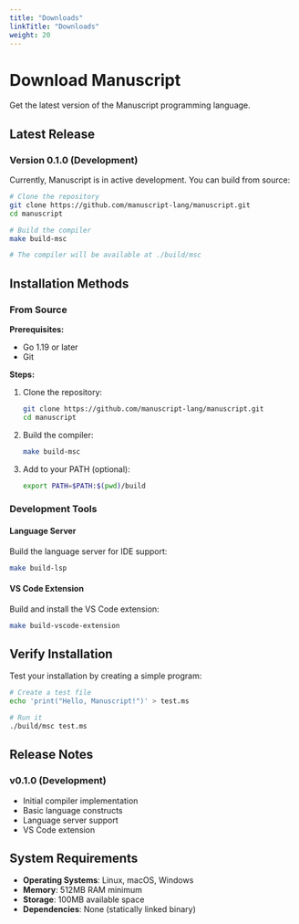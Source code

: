 ```yaml
---
title: "Downloads"
linkTitle: "Downloads"
weight: 20
---
```


# Download Manuscript

Get the latest version of the Manuscript programming language.

## Latest Release

### Version 0.1.0 (Development)

Currently, Manuscript is in active development. You can build from source:

```bash
# Clone the repository
git clone https://github.com/manuscript-lang/manuscript.git
cd manuscript

# Build the compiler
make build-msc

# The compiler will be available at ./build/msc
```

## Installation Methods

### From Source

**Prerequisites:**
- Go 1.19 or later
- Git

**Steps:**

1. Clone the repository:
   ```bash
   git clone https://github.com/manuscript-lang/manuscript.git
   cd manuscript
   ```

2. Build the compiler:
   ```bash
   make build-msc
   ```

3. Add to your PATH (optional):
   ```bash
   export PATH=$PATH:$(pwd)/build
   ```

### Development Tools

#### Language Server

Build the language server for IDE support:

```bash
make build-lsp
```

#### VS Code Extension

Build and install the VS Code extension:

```bash
make build-vscode-extension
```

## Verify Installation

Test your installation by creating a simple program:

```bash
# Create a test file
echo 'print("Hello, Manuscript!")' > test.ms

# Run it
./build/msc test.ms
```

## Release Notes

### v0.1.0 (Development)
- Initial compiler implementation
- Basic language constructs
- Language server support
- VS Code extension

## System Requirements

- **Operating Systems**: Linux, macOS, Windows
- **Memory**: 512MB RAM minimum
- **Storage**: 100MB available space
- **Dependencies**: None (statically linked binary) 
